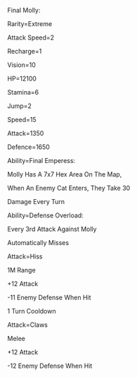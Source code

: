 Final Molly:

Rarity=Extreme

Attack Speed=2

Recharge=1

Vision=10

HP=12100

Stamina=6

Jump=2

Speed=15

Attack=1350

Defence=1650

Ability=Final Emperess:

Molly Has A 7x7 Hex Area On The Map,

When An Enemy Cat Enters, They Take 30

Damage Every Turn

Ability=Defense Overload:

Every 3rd Attack Against Molly

Automatically Misses

Attack=Hiss

1M Range

+12 Attack

-11 Enemy Defense When Hit

1 Turn Cooldown

Attack=Claws

Melee

+12 Attack

-12 Enemy Defense When Hit
